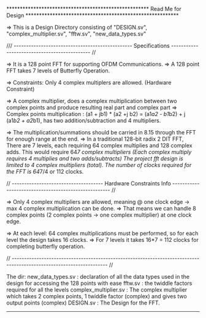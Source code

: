 *****************************************************  Read Me for Design  *********************************************************

=>  This is a Design Directory consisting of "DESIGN.sv", "complex_multiplier.sv", "fftw.sv", "new_data_types.sv"

 /// ------------------------------------------------         Specifications  --------------------------------------------- //

 => It is a 128 point FFT for supporting OFDM Communications.
 => A 128 point FFT takes 7 levels of Butterfly Operation.

 => Constraints: Only 4 complex multiplers are allowed. (Hardware Constraint)

 => A complex multiplier, does a complex multiplication between two complex points and produce resulting real part and complex part
 => Complex points multiplication : (a1 + jb1) * (a2 +j b2) = (a1*a2 - b1*b2) + j (a1*b2 + a2*b1), has two addition/subtraction and 4 multipliers.

 => The multiplication/summations should be carried in 8.15 through the FFT for enough range at the end.
 => In a traditional 128-bit radix 2 DIT FFT, There are 7 levels, each requiring 64 complex multiplies and 128 complex adds. This would require 64*7 complex multipliers (Each complex multiply requires 4 
  multiplies and two adds/subtracts) The project fft design is limited to 4 complex multipliers (total). The 
  number of clocks required for the FFT is 64*7/4 or 112 clocks.

 // ------------------------------------- Hardware Constraints Info ----------------------------------------------------- //

 => Only 4 complex multipliers are allowed, meaning @ one clock edge -> max 4 complex multiplication can be done.
 => That means we can handle 8 complex points (2 complex points -> one complex multiplier) at one clock edge.

 => At each level: 64 complex multiplications must be performed, so for each level the design takes 16 clocks.
 => For 7 levels it takes 16*7 = 112 clocks for completing butterfly operation.

// --------------------------------------------------------------------------------------------------------------------- //

The dir: new_data_types.sv     : declaration of all the data types used in the design for accessing the 128 points with ease
         fftw.sv               : the twiddle factors required for all the levels
         complex_multiplier.sv : The complex multiplier which takes 2 complex points, 1 twiddle factor (complex) and gives two output points (complex)
         DESIGN.sv             : The Design for the FFT. 


*********************************************************************************************************************************
